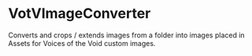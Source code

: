 # VotVImageConverter
Converts and crops / extends images from a folder into images placed in Assets for Voices of the Void custom images.
